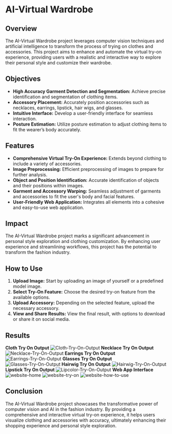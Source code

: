 # AI-Virtual Wardrobe

## Overview
The AI-Virtual Wardrobe project leverages computer vision techniques and artificial intelligence to transform the process of trying on clothes and accessories. This project aims to enhance and automate the virtual try-on experience, providing users with a realistic and interactive way to explore their personal style and customize their wardrobe.

## Objectives
- **High Accuracy Garment Detection and Segmentation:** Achieve precise identification and segmentation of clothing items.
- **Accessory Placement:** Accurately position accessories such as necklaces, earrings, lipstick, hair wigs, and glasses.
- **Intuitive Interface:** Develop a user-friendly interface for seamless interaction.
- **Posture Estimation:** Utilize posture estimation to adjust clothing items to fit the wearer’s body accurately.

## Features
- **Comprehensive Virtual Try-On Experience:** Extends beyond clothing to include a variety of accessories.
- **Image Preprocessing:** Efficient preprocessing of images to prepare for further analysis.
- **Object and Position Identification:** Accurate identification of objects and their positions within images.
- **Garment and Accessory Warping:** Seamless adjustment of garments and accessories to fit the user's body and facial features.
- **User-Friendly Web Application:** Integrates all elements into a cohesive and easy-to-use web application.

## Impact
The AI-Virtual Wardrobe project marks a significant advancement in personal style exploration and clothing customization. By enhancing user experience and streamlining workflows, this project has the potential to transform the fashion industry.

## How to Use
1. **Upload Image:** Start by uploading an image of yourself or a predefined model image.
2. **Select Try-On Feature:** Choose the desired try-on feature from the available options.
3. **Upload Accessory:** Depending on the selected feature, upload the necessary accessory.
4. **View and Share Results:** View the final result, with options to download or share it on social media.

## Results
**Cloth Try On Output**
![Cloth-Try-On-Output](results/clotho.png)
**Necklace Try On Output**
![Necklace-Try-On-Output](results/necko.png)
**Earrings Try On Output**
![Earrings-Try-On-Output](results/earo.png)
**Glasses Try On Output**
![Glasses-Try-On-Output](results/glasso.png)
**Hairwig Try On Output**
![Hairwig-Try-On-Output](results/hairo.png)
**Lipstick Try On Output**
![Lipcolor-Try-On-Output](results/lipo.png)
**Web App Interface**
![website-home](results/w1.png)
![website-try-on](results/w2.png)
![website-how-to-use](results/website.png)


## Conclusion
The AI-Virtual Wardrobe project showcases the transformative power of computer vision and AI in the fashion industry. By providing a comprehensive and interactive virtual try-on experience, it helps users visualize clothing and accessories with accuracy, ultimately enhancing their shopping experience and personal style exploration.
